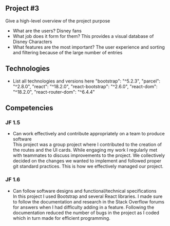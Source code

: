 ## Project #3
Give a high-level overview of the project purpose
- What are the users?
    Disney fans 
- What job does it form for them?
    This provides a visual database of Disney Characters
- What features are the most important?
    The user experience and sorting and filtering because of the large number of entries

## Technologies
- List all technologies and versions here
    "bootstrap": "^5.2.3",
    "parcel": "^2.8.0",
    "react": "^18.2.0",
    "react-bootstrap": "^2.6.0",
    "react-dom": "^18.2.0",
    "react-router-dom": "^6.4.4"


## Competencies
### JF 1.5
- Can work effectively and contribute appropriately on a team to produce software 							
    This project was a group project where I contributed to the creation of the routes and the UI cards. While engaging my work I regularly met with teammates to discuss improvements to the project. We collectively decided on the changes we wanted to implement and followed proper git standard practices. This is how we effectively managed our project. 

### JF 1.6
- Can follow software designs and functional/technical specifications		
    In this project I used Bootstrap and several React libraries. I made sure to follow the documentation and research in the Stack Overflow forums for answers when I had difficulty adding in a feature. Following the documentation reduced the number of bugs in the project as I coded which in turn made for efficient programming. 
